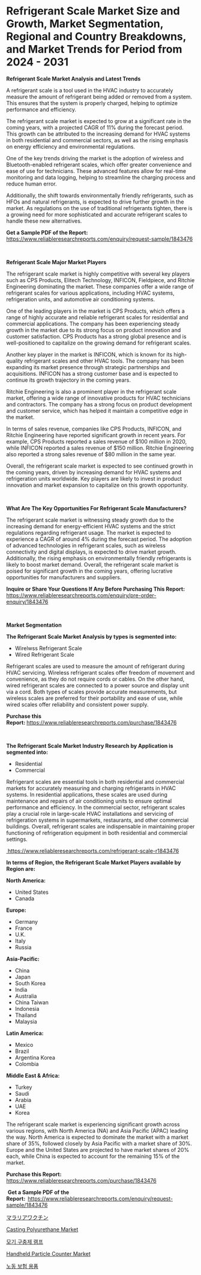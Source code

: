 <p><h1>Refrigerant Scale Market Size and Growth, Market Segmentation, Regional and Country Breakdowns, and Market Trends for Period from 2024 -  2031</h1></p><p><strong>Refrigerant Scale Market Analysis and Latest Trends</strong></p>
<p><p>A refrigerant scale is a tool used in the HVAC industry to accurately measure the amount of refrigerant being added or removed from a system. This ensures that the system is properly charged, helping to optimize performance and efficiency.</p><p>The refrigerant scale market is expected to grow at a significant rate in the coming years, with a projected CAGR of 11% during the forecast period. This growth can be attributed to the increasing demand for HVAC systems in both residential and commercial sectors, as well as the rising emphasis on energy efficiency and environmental regulations.</p><p>One of the key trends driving the market is the adoption of wireless and Bluetooth-enabled refrigerant scales, which offer greater convenience and ease of use for technicians. These advanced features allow for real-time monitoring and data logging, helping to streamline the charging process and reduce human error.</p><p>Additionally, the shift towards environmentally friendly refrigerants, such as HFOs and natural refrigerants, is expected to drive further growth in the market. As regulations on the use of traditional refrigerants tighten, there is a growing need for more sophisticated and accurate refrigerant scales to handle these new alternatives.</p></p>
<p><strong>Get a Sample PDF of the Report:&nbsp;</strong> <a href="https://www.reliableresearchreports.com/enquiry/request-sample/1843476">https://www.reliableresearchreports.com/enquiry/request-sample/1843476</a></p>
<p>&nbsp;</p>
<p><strong>Refrigerant Scale Major Market Players</strong></p>
<p><p>The refrigerant scale market is highly competitive with several key players such as CPS Products, Elitech Technology, INFICON, Fieldpiece, and Ritchie Engineering dominating the market. These companies offer a wide range of refrigerant scales for various applications, including HVAC systems, refrigeration units, and automotive air conditioning systems.</p><p>One of the leading players in the market is CPS Products, which offers a range of highly accurate and reliable refrigerant scales for residential and commercial applications. The company has been experiencing steady growth in the market due to its strong focus on product innovation and customer satisfaction. CPS Products has a strong global presence and is well-positioned to capitalize on the growing demand for refrigerant scales.</p><p>Another key player in the market is INFICON, which is known for its high-quality refrigerant scales and other HVAC tools. The company has been expanding its market presence through strategic partnerships and acquisitions. INFICON has a strong customer base and is expected to continue its growth trajectory in the coming years.</p><p>Ritchie Engineering is also a prominent player in the refrigerant scale market, offering a wide range of innovative products for HVAC technicians and contractors. The company has a strong focus on product development and customer service, which has helped it maintain a competitive edge in the market.</p><p>In terms of sales revenue, companies like CPS Products, INFICON, and Ritchie Engineering have reported significant growth in recent years. For example, CPS Products reported a sales revenue of $100 million in 2020, while INFICON reported a sales revenue of $150 million. Ritchie Engineering also reported a strong sales revenue of $80 million in the same year.</p><p>Overall, the refrigerant scale market is expected to see continued growth in the coming years, driven by increasing demand for HVAC systems and refrigeration units worldwide. Key players are likely to invest in product innovation and market expansion to capitalize on this growth opportunity.</p></p>
<p>&nbsp;</p>
<p><strong>What Are The Key Opportunities For Refrigerant Scale Manufacturers?</strong></p>
<p><p>The refrigerant scale market is witnessing steady growth due to the increasing demand for energy-efficient HVAC systems and the strict regulations regarding refrigerant usage. The market is expected to experience a CAGR of around 4% during the forecast period. The adoption of advanced technologies in refrigerant scales, such as wireless connectivity and digital displays, is expected to drive market growth. Additionally, the rising emphasis on environmentally friendly refrigerants is likely to boost market demand. Overall, the refrigerant scale market is poised for significant growth in the coming years, offering lucrative opportunities for manufacturers and suppliers.</p></p>
<p><strong>Inquire or Share Your Questions If Any Before Purchasing This Report:</strong> <a href="https://www.reliableresearchreports.com/enquiry/pre-order-enquiry/1843476">https://www.reliableresearchreports.com/enquiry/pre-order-enquiry/1843476</a></p>
<p>&nbsp;</p>
<p><strong>Market Segmentation</strong></p>
<p><strong>The Refrigerant Scale Market Analysis by types is segmented into:</strong></p>
<p><ul><li>Wirelwss Refrigerant Scale</li><li>Wired Refrigerant Scale</li></ul></p>
<p><p>Refrigerant scales are used to measure the amount of refrigerant during HVAC servicing. Wireless refrigerant scales offer freedom of movement and convenience, as they do not require cords or cables. On the other hand, wired refrigerant scales are connected to a power source and display unit via a cord. Both types of scales provide accurate measurements, but wireless scales are preferred for their portability and ease of use, while wired scales offer reliability and consistent power supply.</p></p>
<p><strong>Purchase this Report:&nbsp;</strong><a href="https://www.reliableresearchreports.com/purchase/1843476">https://www.reliableresearchreports.com/purchase/1843476</a></p>
<p>&nbsp;</p>
<p><strong>The Refrigerant Scale Market Industry Research by Application is segmented into:</strong></p>
<p><ul><li>Residential</li><li>Commercial</li></ul></p>
<p><p>Refrigerant scales are essential tools in both residential and commercial markets for accurately measuring and charging refrigerants in HVAC systems. In residential applications, these scales are used during maintenance and repairs of air conditioning units to ensure optimal performance and efficiency. In the commercial sector, refrigerant scales play a crucial role in large-scale HVAC installations and servicing of refrigeration systems in supermarkets, restaurants, and other commercial buildings. Overall, refrigerant scales are indispensable in maintaining proper functioning of refrigeration equipment in both residential and commercial settings.</p></p>
<p><a href="https://www.reliableresearchreports.com/refrigerant-scale-r1843476">&nbsp;https://www.reliableresearchreports.com/refrigerant-scale-r1843476</a></p>
<p><strong>In terms of Region, the Refrigerant Scale Market Players available by Region are:</strong></p>
<p>
    <p> <strong> North America: </strong>
        <ul>
            <li>United States</li>
            <li>Canada</li>
        </ul>
        </p> 
    <p> <strong> Europe: </strong>
        <ul>
            <li>Germany</li>
            <li>France</li>
            <li>U.K.</li>
            <li>Italy</li>
            <li>Russia</li>
        </ul>
        </p> 
    <p> <strong> Asia-Pacific: </strong>
        <ul>
            <li>China</li>
            <li>Japan</li>
            <li>South Korea</li>
            <li>India</li>
            <li>Australia</li>
            <li>China Taiwan</li>
            <li>Indonesia</li>
            <li>Thailand</li>
            <li>Malaysia</li>
        </ul>
        </p> 
    <p> <strong> Latin America: </strong>
        <ul>
            <li>Mexico</li>
            <li>Brazil</li>
            <li>Argentina Korea</li>
            <li>Colombia</li>
        </ul>
        </p> 
    <p> <strong> Middle East & Africa: </strong>
        <ul>
            <li>Turkey</li>
            <li>Saudi</li>
            <li>Arabia</li>
            <li>UAE</li>
            <li>Korea</li>
        </ul>
    </p>
    </p>
<p><p>The refrigerant scale market is experiencing significant growth across various regions, with North America (NA) and Asia Pacific (APAC) leading the way. North America is expected to dominate the market with a market share of 35%, followed closely by Asia Pacific with a market share of 30%. Europe and the United States are projected to have market shares of 20% each, while China is expected to account for the remaining 15% of the market.</p></p>
<p><strong>Purchase this Report: </strong><a href="https://www.reliableresearchreports.com/purchase/1843476">https://www.reliableresearchreports.com/purchase/1843476</a></p>
<p>&nbsp;<strong>Get a Sample PDF of the Report:&nbsp;&nbsp;</strong><a href="https://www.reliableresearchreports.com/enquiry/request-sample/1843476">https://www.reliableresearchreports.com/enquiry/request-sample/1843476</a></p>
<p><strong></strong></p>
<p><p><a href="https://github.com/nemesis2824/Market-Research-Report-List-1/blob/main/887041437276.md">マラリアワクチン</a></p><p><a href="https://issuu.com/reportprime-2/docs/casting-polyurethane-market-size-2030.pptx">Casting Polyurethane Market</a></p><p><a href="https://github.com/PercyHagernes9778/Market-Research-Report-List-1/blob/main/790926633325.md">모기 구충제 램프</a></p><p><a href="https://github.com/josesg55/Market-Research-Report-List-2/blob/main/handheld-particle-counter-market.md">Handheld Particle Counter Market</a></p><p><a href="https://github.com/rsg307664904/Market-Research-Report-List-1/blob/main/896359133324.md">노동 보험 용품</a></p></p>